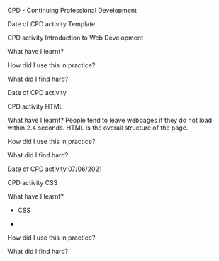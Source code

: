 CPD - Continuing Professional Development

Date of CPD activity
Template

CPD activity
Introduction to Web Development

What have I learnt?

How did I use this in practice?

What did I find hard?

Date of CPD activity

CPD activity
HTML

What have I learnt?
People tend to leave webpages if they do not load within 2.4 seconds.
HTML is the overall structure of the page. 

How did I use this in practice?

What did I find hard?

Date of CPD activity
07/06/2021

CPD activity
CSS

What have I learnt?
* CSS 

* 

How did I use this in practice?

What did I find hard?
